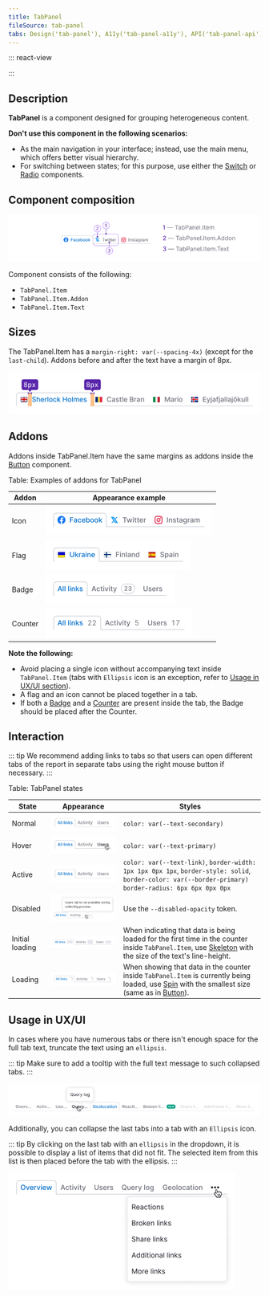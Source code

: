 ```yaml
---
title: TabPanel
fileSource: tab-panel
tabs: Design('tab-panel'), A11y('tab-panel-a11y'), API('tab-panel-api'), Example('tab-panel-code'), Changelog('tab-panel-changelog')
---
```


::: react-view

<script lang="tsx">
import React from 'react';
import TabPanel from '@semcore/ui/tab-panel';
import Badge from '@semcore/ui/badge';
import PlaygroundGeneration from '@components/PlaygroundGeneration';

const App = PlaygroundGeneration(
  (createGroupWidgets) => {
    const { bool, select } = createGroupWidgets('TabPanel');

    const behavior = select({
      key: 'behavior',
      defaultValue: 'manual',
      label: 'Behavior',
      options: [
        {name: 'auto', value: 'auto'},
        {name: 'manual', value: 'manual'}
      ]
    });

    const disabled = bool({
      key: 'disabled',
      defaultValue: false,
      label: 'Disabled',
    });

    const addon = bool({
      key: 'addon',
      defaultValue: false,
      label: 'With addon',
    });

    return (
      <TabPanel defaultValue={1} behavior={behavior}>
        <TabPanel.Item value={1}>Overview</TabPanel.Item>
        <TabPanel.Item value={2}>Issues</TabPanel.Item>
        <TabPanel.Item disabled={disabled} value={3}>
          Progress
        </TabPanel.Item>
        <TabPanel.Item value={4}>
          {addon
            ? [
                <TabPanel.Item.Text key={1}>Analytics</TabPanel.Item.Text>,
                <TabPanel.Item.Addon key={2}>
                  <Badge bg='bg-primary-success'>new</Badge>
                </TabPanel.Item.Addon>,
              ]
            : 'Analytics'}
        </TabPanel.Item>
      </TabPanel>
    );
  },
  {
    filterProps: ['defaultValue'],
  },
);
</script>

:::

## Description

**TabPanel** is a component designed for grouping heterogeneous content.

**Don't use this component in the following scenarios:**

- As the main navigation in your interface; instead, use the main menu, which offers better visual hierarchy.
- For switching between states; for this purpose, use either the [Switch](/components/switch/switch) or [Radio](/components/radio/radio) components.

## Component composition

![](static/tabpanel-composition.png)

Component consists of the following:

- `TabPanel.Item`
- `TabPanel.Item.Addon`
- `TabPanel.Item.Text`

## Sizes

The TabPanel.Item has a `margin-right: var(--spacing-4x)` (except for the `last-child`).
Addons before and after the text have a margin of 8px.

![](static/tab-m.png)

## Addons

Addons inside TabPanel.Item have the same margins as addons inside the [Button](/components/button/button) component.

Table: Examples of addons for TabPanel

| Addon   | Appearance example        |
| ------- | ------------------------- |
| Icon    | ![](static/icon.png)      |
| Flag    | ![](static/flag.png)      |
| Badge   | ![](static/badge.png)     |
| Counter | ![](static/counter.png)   |

**Note the following:**

- Avoid placing a single icon without accompanying text inside `TabPanel.Item` (tabs with `Ellipsis` icon is an exception, refer to [Usage in UX/UI section](/components/tab-line/tab-line#usage_in_ux_ui)).
- A flag and an icon cannot be placed together in a tab.
- If both a [Badge](/components/badge/badge) and a [Counter](/components/counter/counter) are present inside the tab, the Badge should be placed after the Counter.

## Interaction

::: tip
We recommend adding links to tabs so that users can open different tabs of the report in separate tabs using the right mouse button if necessary.
:::

Table: TabPanel states

| State           | Appearance     | Styles     |
| --------------- | -------------- | ---------- |
| Normal          | ![](static/normal-active.png)            | `color: var(--text-secondary)`    |
| Hover           | ![](static/hover.png)                     | `color: var(--text-primary)`    |
| Active          | ![](static/normal-active.png)            | `color: var(--text-link)`, `border-width: 1px 1px 0px 1px`, `border-style: solid`, `border-color: var(--border-primary)` `border-radius: 6px 6px 0px 0px`                                                        |
| Disabled        | ![](static/disabled.png)               | Use the `--disabled-opacity` token.     |
| Initial loading | ![](static/initial-loading.png) | When indicating that data is being loaded for the first time in the counter inside `TabPanel.Item`, use [Skeleton](/components/skeleton/skeleton) with the size of the text's line-height.                 |
| Loading         | ![](static/loading.png)                 | When showing that data in the counter inside `TabPanel.Item` is currently being loaded, use [Spin](/components/spin/spin) with the smallest size (same as in [Button](/components/button/button)).|

## Usage in UX/UI

In cases where you have numerous tabs or there isn't enough space for the full tab text, truncate the text using an `ellipsis`.

::: tip
Make sure to add a tooltip with the full text message to such collapsed tabs.
:::

![](static/ellipsis.png)

Additionally, you can collapse the last tabs into a tab with an `Ellipsis` icon.

::: tip
By clicking on the last tab with an `ellipsis` in the dropdown, it is possible to display a list of items that did not fit. The selected item from this list is then placed before the tab with the ellipsis.
:::

![](static/tab-collapse.png)

